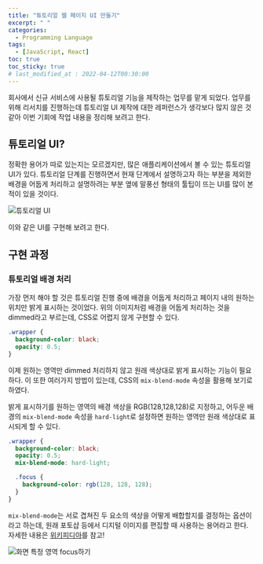 ```yaml
---
title: "튜토리얼 웹 페이지 UI 만들기"
excerpt: " "
categories:
  - Programming Language
tags:
  - [JavaScript, React]
toc: true
toc_sticky: true
# last_modified_at : 2022-04-12T00:30:00
---
```


회사에서 신규 서비스에 사용될 튜토리얼 기능을 제작하는 업무를 맡게 되었다. 업무를 위해 리서치를 진행하는데 튜토리얼 UI 제작에 대한 레퍼런스가 생각보다 많지 않은 것 같아 이번 기회에 작업 내용을 정리해 보려고 한다.

## 튜토리얼 UI?

정확한 용어가 따로 있는지는 모르겠지만, 많은 애플리케이션에서 볼 수 있는 튜토리얼 UI가 있다. 튜토리얼 단계를 진행하면서 현재 단계에서 설명하고자 하는 부분을 제외한 배경을 어둡게 처리하고 설명하려는 부분 옆에 말풍선 형태의 툴팁이 뜨는 UI를 많이 본 적이 있을 것이다.

![튜토리얼 UI]({{site.url}}{{site.baseurl}}/assets/img/tutorial-example.png)

이와 같은 UI를 구현해 보려고 한다.

## 구현 과정

### 튜토리얼 배경 처리

가장 먼저 해야 할 것은 튜토리얼 진행 중에 배경을 어둡게 처리하고 페이지 내의 원하는 위치만 밝게 표시하는 것이었다. 위의 이미지처럼 배경을 어둡게 처리하는 것을 dimmed라고 부르는데, CSS로 어렵지 않게 구현할 수 있다.

```css
.wrapper {
  background-color: black;
  opacity: 0.5;
}
```

이제 원하는 영역만 dimmed 처리하지 않고 원래 색상대로 밝게 표시하는 기능이 필요하다. 이 또한 여러가지 방법이 있는데, CSS의 `mix-blend-mode` 속성을 활용해 보기로 하였다.

밝게 표시하기를 원하는 영역의 배경 색상을 RGB(128,128,128)로 지정하고, 어두운 배경의 `mix-blend-mode` 속성을 `hard-light`로 설정하면 원하는 영역만 원래 색상대로 표시되게 할 수 있다.

```css
.wrapper {
  background-color: black;
  opacity: 0.5;
  mix-blend-mode: hard-light;

  .focus {
    background-color: rgb(128, 128, 128);
  }
}
```

`mix-blend-mode`는 서로 겹쳐진 두 요소의 색상을 어떻게 배합할지를 결정하는 옵션이라고 하는데, 원래 포토샵 등에서 디지털 이미지를 편집할 때 사용하는 용어라고 한다. 자세한 내용은 [위키피디아](https://ko.wikipedia.org/wiki/블렌드_모드)를 참고!

![화면 특정 영역 focus하기]({{site.url}}{{site.baseurl}}/assets/img/tutorial-step1.png)
